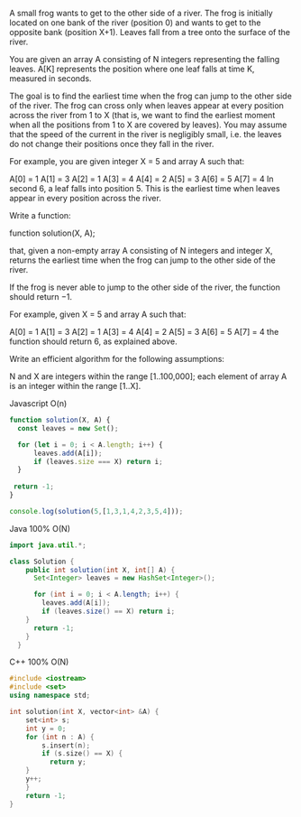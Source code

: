 A small frog wants to get to the other side of a river. The frog is initially located on one bank of the river (position 0) and wants to get to the opposite bank (position X+1). Leaves fall from a tree onto the surface of the river.

You are given an array A consisting of N integers representing the falling leaves. A[K] represents the position where one leaf falls at time K, measured in seconds.

The goal is to find the earliest time when the frog can jump to the other side of the river. The frog can cross only when leaves appear at every position across the river from 1 to X (that is, we want to find the earliest moment when all the positions from 1 to X are covered by leaves). You may assume that the speed of the current in the river is negligibly small, i.e. the leaves do not change their positions once they fall in the river.

For example, you are given integer X = 5 and array A such that:

  A[0] = 1
  A[1] = 3
  A[2] = 1
  A[3] = 4
  A[4] = 2
  A[5] = 3
  A[6] = 5
  A[7] = 4
In second 6, a leaf falls into position 5. This is the earliest time when leaves appear in every position across the river.

Write a function:

function solution(X, A);

that, given a non-empty array A consisting of N integers and integer X, returns the earliest time when the frog can jump to the other side of the river.

If the frog is never able to jump to the other side of the river, the function should return −1.

For example, given X = 5 and array A such that:

  A[0] = 1
  A[1] = 3
  A[2] = 1
  A[3] = 4
  A[4] = 2
  A[5] = 3
  A[6] = 5
  A[7] = 4
the function should return 6, as explained above.

Write an efficient algorithm for the following assumptions:

N and X are integers within the range [1..100,000];
each element of array A is an integer within the range [1..X].

Javascript O(n)
```javascript
function solution(X, A) {
  const leaves = new Set();

  for (let i = 0; i < A.length; i++) {
      leaves.add(A[i]);
      if (leaves.size === X) return i;
  }
  
 return -1;
}

console.log(solution(5,[1,3,1,4,2,3,5,4]));
```

Java 100% O(N)
```java
import java.util.*;

class Solution {
    public int solution(int X, int[] A) {
      Set<Integer> leaves = new HashSet<Integer>();

      for (int i = 0; i < A.length; i++) {
        leaves.add(A[i]);
        if (leaves.size() == X) return i;
    }
      return -1;
    }
  }
```

C++ 100% O(N)
```C++
#include <iostream>
#include <set>
using namespace std;

int solution(int X, vector<int> &A) {
    set<int> s;
    int y = 0;
    for (int n : A) {
        s.insert(n);
        if (s.size() == X) {
          return y; 
    }
    y++;
    }
    return -1;
}
```